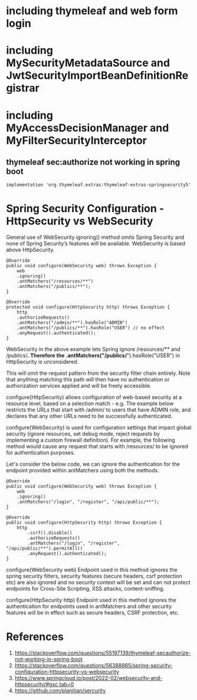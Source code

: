 # including thymeleaf and web form login

# including MySecurityMetadataSource and JwtSecurityImportBeanDefinitionRegistrar

# including MyAccessDecisionManager and MyFilterSecurityInterceptor

## thymeleaf sec:authorize not working in spring boot

    implementation 'org.thymeleaf.extras:thymeleaf-extras-springsecurity5'

# Spring Security Configuration - HttpSecurity vs WebSecurity

General use of WebSecurity ignoring() method omits Spring Security and none of Spring Security’s features will be available. WebSecurity is based above HttpSecurity.

    @Override
    public void configure(WebSecurity web) throws Exception {
        web
        .ignoring()
        .antMatchers("/resources/**")
        .antMatchers("/publics/**");
    }

    @Override
    protected void configure(HttpSecurity http) throws Exception {
        http
        .authorizeRequests()
        .antMatchers("/admin/**").hasRole("ADMIN")
        .antMatchers("/publics/**").hasRole("USER") // no effect
        .anyRequest().authenticated();
    }

WebSecurity in the above example lets Spring ignore /resources/** and /publics/**. Therefore the .antMatchers("/publics/**").hasRole("USER") in HttpSecurity is unconsidered.

This will omit the request pattern from the security filter chain entirely. Note that anything matching this path will then have no authentication or authorization services applied and will be freely accessible.

configure(HttpSecurity) allows configuration of web-based security at a resource level, based on a selection match - e.g. The example below restricts the URLs that start with /admin/ to users that have ADMIN role, and declares that any other URLs need to be successfully authenticated.

configure(WebSecurity) is used for configuration settings that impact global security (ignore resources, set debug mode, reject requests by implementing a custom firewall definition). For example, the following method would cause any request that starts with /resources/ to be ignored for authentication purposes.

Let's consider the below code, we can ignore the authentication for the endpoint provided within antMatchers using both the methods.

    @Override
    public void configure(WebSecurity web) throws Exception {
        web
        .ignoring()
        .antMatchers("/login", "/register", "/api/public/**");
    }

    @Override
    public void configure(HttpSecurity http) throws Exception {
        http
            .csrf().disable()
            .authorizeRequests()
            .antMatchers("/login", "/register", "/api/public/**").permitAll()
            .anyRequest().authenticated();
    }

configure(WebSecurity web) Endpoint used in this method ignores the spring security filters, security features (secure headers, csrf protection etc) are also ignored and no security context will be set and can not protect endpoints for Cross-Site Scripting, XSS attacks, content-sniffing.

configure(HttpSecurity http) Endpoint used in this method ignores the authentication for endpoints used in antMatchers and other security features will be in effect such as secure headers, CSRF protection, etc.

# References

1. https://stackoverflow.com/questions/55197139/thymeleaf-secauthorize-not-working-in-spring-boot
2. https://stackoverflow.com/questions/56388865/spring-security-configuration-httpsecurity-vs-websecurity
3. https://www.springcloud.io/post/2022-02/websecurity-and-httpsecurity/#gsc.tab=0
4. https://github.com/planitian/sercurity
